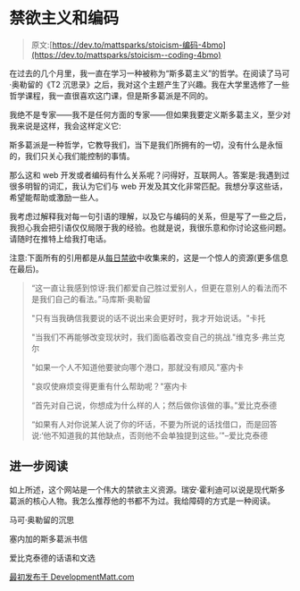 # 禁欲主义和编码

> 原文:[https://dev.to/mattsparks/stoicism-编码-4bmo](https://dev.to/mattsparks/stoicism--coding-4bmo)

在过去的几个月里，我一直在学习一种被称为“斯多葛主义”的哲学。在阅读了马可·奥勒留的《T2 沉思录》之后，我对这个主题产生了兴趣。我在大学里选修了一些哲学课程，我一直很喜欢这门课，但是斯多葛派是不同的。

我绝不是专家——我不是任何方面的专家——但如果我要定义斯多葛主义，至少对我来说是这样，我会这样定义它:

斯多葛派是一种哲学，它教导我们，当下是我们所拥有的一切，没有什么是永恒的，我们只关心我们能控制的事情。

那么这和 web 开发或者编码有什么关系呢？问得好，互联网人。答案是:我遇到过很多明智的词汇，我认为它们与 web 开发及其文化非常匹配。我想分享这些话，希望能帮助或激励一些人。

我考虑过解释我对每一句引语的理解，以及它与编码的关系，但是写了一些之后，我担心我会把引语仅仅局限于我的经验。也就是说，我很乐意和你讨论这些问题。请随时在推特上给我打电话。

注意:下面所有的引用都是从[每日禁欲](https://dailystoic.com/stoic-quotes/)中收集来的，这是一个惊人的资源(更多信息在最后)。

> “这一直让我感到惊讶:我们都爱自己胜过爱别人，但更在意别人的看法而不是我们自己的看法。”马库斯·奥勒留
> 
> "只有当我确信我要说的话不说出来会更好时，我才开始说话。"卡托
> 
> "当我们不再能够改变现状时，我们面临着改变自己的挑战."维克多·弗兰克尔
> 
> "如果一个人不知道他要驶向哪个港口，那就没有顺风."塞内卡
> 
> "哀叹使麻烦变得更重有什么帮助呢？"塞内卡
> 
> “首先对自己说，你想成为什么样的人；然后做你该做的事。”爱比克泰德
> 
> “如果有人对你说某人说了你的坏话，不要为所说的话找借口，而是回答说:‘他不知道我的其他缺点，否则他不会单独提到这些。’"–爱比克泰德

## [](#further-reading)进一步阅读

如上所述，这个网站是一个伟大的禁欲主义资源。瑞安·霍利迪可以说是现代斯多葛派的核心人物。我怎么推荐他的书都不为过。我给障碍的方式是一种阅读。

马可·奥勒留的沉思

塞内加的斯多葛派书信

爱比克泰德的话语和文选

[最初发布于 DevelopmentMatt.com](https://developmentmatt.com/stoicism-coding/)